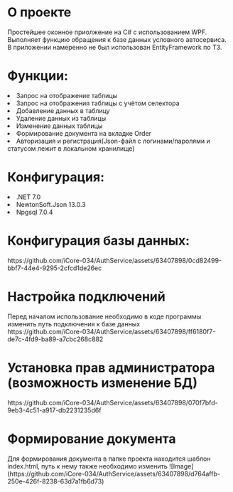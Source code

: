 <h1>О проекте</h1>
<div>Простейшее оконное приолжение на C# с использованием WPF.
Выполняет функцию обращения к базе данных условного автосервиса.
В приложении намеренно не был использован EntityFramework по ТЗ.
</div>
<h1>Функции:</h1>
<li>Запрос на отображение таблицы</li>
<li>Запрос на отображения таблицы с учётом селектора</li>
<li>Добавление данных в таблицу</li>
<li>Удаление данных из таблицы</li>
<li>Изменение данных таблицы</li>
<li>Формирование документа на вкладке Order</li>
<li>Авторизация и регистрация(Json-файл с логинами/паролями и статусом лежит в локальном хранилище)</li>
<h1>Конфигурация:</h1> 
<li>.NET 7.0 </li>
<li>NewtonSoft.Json 13.0.3</li>
<li>Npgsql 7.0.4</li>
<h1>Конфигурация базы данных:</h1> 
https://github.com/iCore-034/AuthService/assets/63407898/0cd82499-bbf7-44e4-9295-2cfcd1de26ec
<h1>Настройка подключений</h1>
<div>Перед началом использование необходимо в коде программы изменить путь подключения к базе данных</div>
<div>https://github.com/iCore-034/AuthService/assets/63407898/ff6180f7-de7c-4fd9-ba89-a7cbc268c882</div>
<h1>Установка прав администратора (возможность изменение БД)</h1>
<div></div>https://github.com/iCore-034/AuthService/assets/63407898/070f7bfd-9eb3-4c51-a917-db2231235d6f
</div>
<h1>Формирование документа</h1>
<div>Для формирования документа в папке проекта находится шаблон index.html, путь к нему также необходимо изменить
![Image](https://github.com/iCore-034/AuthService/assets/63407898/d764affb-250e-426f-8238-63d7a1fb6d73)
</div>

